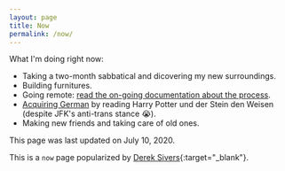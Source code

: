 ```yaml
---
layout: page
title: Now
permalink: /now/
---
```


What I'm doing right now:

- Taking a two-month sabbatical and dicovering my new surroundings.
- Building furnitures.
- Going remote: [read the on-going documentation about the process]({{site.baseurl}}/going-remote-live-documentation/).
- [Acquiring German]({{site.baseurl}}/scribbles/#2020-06-17) by reading Harry Potter und der Stein den Weisen (despite JFK's anti-trans stance 😭).
- Making new friends and taking care of old ones.

This page was last updated on July 10, 2020.

This is a `now` page popularized by [Derek Sivers](https://sivers.org/now){:target="\_blank"}.

